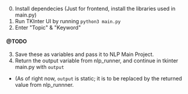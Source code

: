 0. Install dependecies (Just for frontend, install the libraries used in main.py)
1. Run TKInter UI by running 
```python3 main.py```
2. Enter "Topic" & "Keyword"

#### @TODO 
3. Save these as variables and pass it to NLP Main Project.
4. Return the output variable from nlp_runner, and continue in tkinter main.py with ```output```
 - (As of right now, ```output``` is static; it is to be replaced by the returned value from nlp_runnner.
 
 
